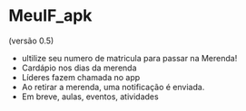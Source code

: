 # MeuIF_apk

(versão 0.5)

* ultilize seu numero de matricula para passar na Merenda!
* Cardápio nos dias da merenda
* Líderes fazem chamada no app
* Ao retirar a merenda, uma notificação é enviada.
* Em breve, aulas, eventos, atividades
